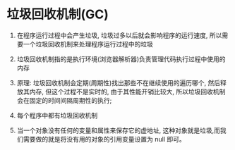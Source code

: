 #  垃圾回收机制(GC)

1. 在程序运行过程中会产生垃圾, 垃圾过多以后就会影响程序的运行速度, 所以需要一个垃圾回收机制来处理程序运行过程中的垃圾

2. 垃圾回收机制指的是执行环境(浏览器解析器)负责管理代码执行过程中使用的内存

3. 原理: 垃圾回收机制会定期(周期性)找出那些不在继续使用的遍历哪个, 然后释放其内存, 但这个过程不是实时的, 由于其性能开销比较大, 所以垃圾回收机制会在固定的时间间隔周期性的执行;

4. 每个程序中都有垃圾回收机制

5. 当一个对象没有任何的变量和属性来保存它的虚地址, 这种对象就是垃圾,而我们需要做的就是将没有用的对象的引用变量设置为 null 即可。
